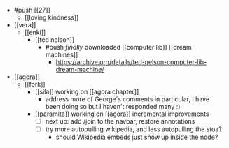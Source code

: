 - #push [[27]]
  - [[loving kindness]]
- [[vera]]
  - [[enki]]
    - [[ted nelson]]
      - #push *finally* downloaded [[computer lib]] [[dream machines]]
        - https://archive.org/details/ted-nelson-computer-lib-dream-machine/
- [[agora]]
  - [[fork]]
    - [[sila]] working on [[agora chapter]]
      - address more of George's comments in particular, I have been doing so but I haven't responded many :)
    - [[paramita]] working on [[agora]] incremental improvements
      - [ ] next up: add /join to the navbar, restore annotations
      - [ ] try more autopulling wikipedia, and less autopulling the stoa?
        - should Wikipedia embeds just show up inside the node?

